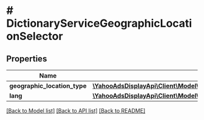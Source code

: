 # # DictionaryServiceGeographicLocationSelector

## Properties

Name | Type | Description | Notes
------------ | ------------- | ------------- | -------------
**geographic_location_type** | [**\YahooAdsDisplayApi\Client\Model\DictionaryServiceGeographicLocationType**](DictionaryServiceGeographicLocationType.md) |  | [optional]
**lang** | [**\YahooAdsDisplayApi\Client\Model\DictionaryServiceLang**](DictionaryServiceLang.md) |  |

[[Back to Model list]](../../README.md#models) [[Back to API list]](../../README.md#endpoints) [[Back to README]](../../README.md)
